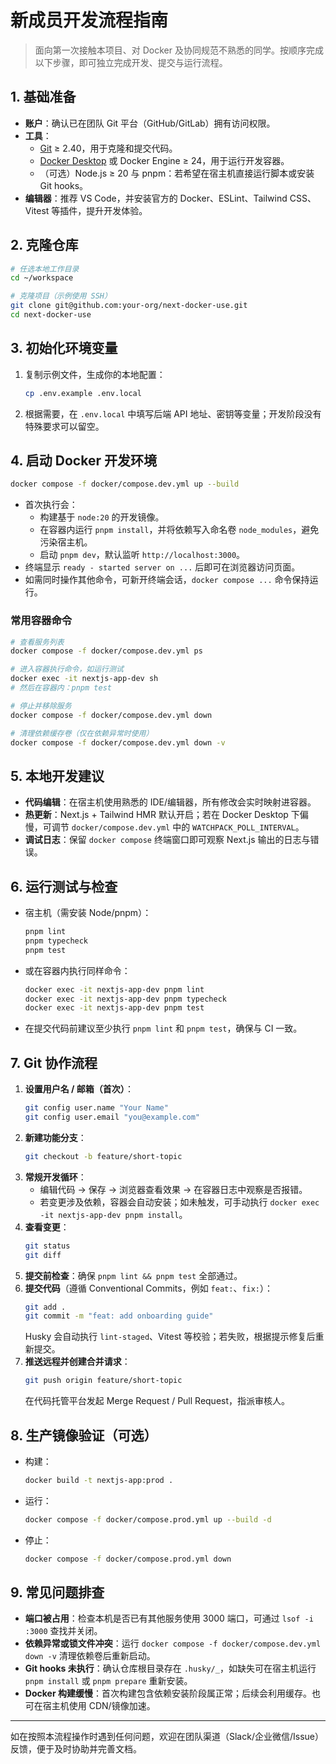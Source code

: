 # 新成员开发流程指南

> 面向第一次接触本项目、对 Docker 及协同规范不熟悉的同学。按顺序完成以下步骤，即可独立完成开发、提交与运行流程。

## 1. 基础准备

- **账户**：确认已在团队 Git 平台（GitHub/GitLab）拥有访问权限。
- **工具**：
  - [Git](https://git-scm.com/) ≥ 2.40，用于克隆和提交代码。
  - [Docker Desktop](https://www.docker.com/products/docker-desktop/) 或 Docker Engine ≥ 24，用于运行开发容器。
  - （可选）Node.js ≥ 20 与 pnpm：若希望在宿主机直接运行脚本或安装 Git hooks。
- **编辑器**：推荐 VS Code，并安装官方的 Docker、ESLint、Tailwind CSS、Vitest 等插件，提升开发体验。

## 2. 克隆仓库

```bash
# 任选本地工作目录
cd ~/workspace

# 克隆项目（示例使用 SSH）
git clone git@github.com:your-org/next-docker-use.git
cd next-docker-use
```

## 3. 初始化环境变量

1. 复制示例文件，生成你的本地配置：
   ```bash
   cp .env.example .env.local
   ```
2. 根据需要，在 `.env.local` 中填写后端 API 地址、密钥等变量；开发阶段没有特殊要求可以留空。

## 4. 启动 Docker 开发环境

```bash
docker compose -f docker/compose.dev.yml up --build
```

- 首次执行会：
  - 构建基于 `node:20` 的开发镜像。
  - 在容器内运行 `pnpm install`，并将依赖写入命名卷 `node_modules`，避免污染宿主机。
  - 启动 `pnpm dev`，默认监听 `http://localhost:3000`。
- 终端显示 `ready - started server on ...` 后即可在浏览器访问页面。
- 如需同时操作其他命令，可新开终端会话，`docker compose ...` 命令保持运行。

### 常用容器命令

```bash
# 查看服务列表
docker compose -f docker/compose.dev.yml ps

# 进入容器执行命令，如运行测试
docker exec -it nextjs-app-dev sh
# 然后在容器内：pnpm test

# 停止并移除服务
docker compose -f docker/compose.dev.yml down

# 清理依赖缓存卷（仅在依赖异常时使用）
docker compose -f docker/compose.dev.yml down -v
```

## 5. 本地开发建议

- **代码编辑**：在宿主机使用熟悉的 IDE/编辑器，所有修改会实时映射进容器。
- **热更新**：Next.js + Tailwind HMR 默认开启；若在 Docker Desktop 下偏慢，可调节 `docker/compose.dev.yml` 中的 `WATCHPACK_POLL_INTERVAL`。
- **调试日志**：保留 `docker compose` 终端窗口即可观察 Next.js 输出的日志与错误。

## 6. 运行测试与检查

- 宿主机（需安装 Node/pnpm）：
  ```bash
  pnpm lint
  pnpm typecheck
  pnpm test
  ```
- 或在容器内执行同样命令：
  ```bash
  docker exec -it nextjs-app-dev pnpm lint
  docker exec -it nextjs-app-dev pnpm typecheck
  docker exec -it nextjs-app-dev pnpm test
  ```
- 在提交代码前建议至少执行 `pnpm lint` 和 `pnpm test`，确保与 CI 一致。

## 7. Git 协作流程

1. **设置用户名 / 邮箱（首次）**：
   ```bash
   git config user.name "Your Name"
   git config user.email "you@example.com"
   ```
2. **新建功能分支**：
   ```bash
   git checkout -b feature/short-topic
   ```
3. **常规开发循环**：
   - 编辑代码 → 保存 → 浏览器查看效果 → 在容器日志中观察是否报错。
   - 若变更涉及依赖，容器会自动安装；如未触发，可手动执行 `docker exec -it nextjs-app-dev pnpm install`。
4. **查看变更**：
   ```bash
   git status
   git diff
   ```
5. **提交前检查**：确保 `pnpm lint && pnpm test` 全部通过。
6. **提交代码**（遵循 Conventional Commits，例如 `feat:`、`fix:`）：
   ```bash
   git add .
   git commit -m "feat: add onboarding guide"
   ```
   Husky 会自动执行 `lint-staged`、Vitest 等校验；若失败，根据提示修复后重新提交。
7. **推送远程并创建合并请求**：
   ```bash
   git push origin feature/short-topic
   ```
   在代码托管平台发起 Merge Request / Pull Request，指派审核人。

## 8. 生产镜像验证（可选）

- 构建：
  ```bash
  docker build -t nextjs-app:prod .
  ```
- 运行：
  ```bash
  docker compose -f docker/compose.prod.yml up --build -d
  ```
- 停止：
  ```bash
  docker compose -f docker/compose.prod.yml down
  ```

## 9. 常见问题排查

- **端口被占用**：检查本机是否已有其他服务使用 3000 端口，可通过 `lsof -i :3000` 查找并关闭。
- **依赖异常或锁文件冲突**：运行 `docker compose -f docker/compose.dev.yml down -v` 清理依赖卷后重新启动。
- **Git hooks 未执行**：确认仓库根目录存在 `.husky/_`，如缺失可在宿主机运行 `pnpm install` 或 `pnpm prepare` 重新安装。
- **Docker 构建缓慢**：首次构建包含依赖安装阶段属正常；后续会利用缓存。也可在宿主机使用 CDN/镜像加速。

---

如在按照本流程操作时遇到任何问题，欢迎在团队渠道（Slack/企业微信/Issue）反馈，便于及时协助并完善文档。
